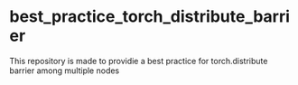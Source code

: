 # best_practice_torch_distribute_barrier
This repository is made to providie a best practice for torch.distribute barrier among multiple nodes
